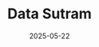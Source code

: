 ---  
layout: startup_page  
title: "Data Sutram"  
id: "datasutram.com"  
permalink: "/datasutramdatasutram.com05222025/"  
website: "https://www.datasutram.com/"  
funding_round: "Series A"  
funding_amount: "$9M"  
investors: "B Capital, Lightspeed"  
about: "Data Sutram is a regulatory technology startup that provides an AI-powered fraud detection and compliance platform. The platform helps financial institutions detect fraud, ensure regulatory compliance, and reduce non-performing assets by using alternative data and AI. Data Sutram's platform analyzes digital footprints to generate a fraud risk assessment instantly."  
markets: "Regtech, AI, Fintech, Analytics, Data Integration, Data Visualization, Machine Learning, SaaS"  
hq: "Kolkata, West Bengal, India"  
founded_year: "2018"  
linkedin: "https://www.linkedin.com/company/data-sutram"  
twitter: "https://twitter.com/DataSutram"  
instagram: ""  
facebook: "https://www.facebook.com/datasutram/"  
crunchbase: "https://www.crunchbase.com/organization/data-sutram"  
pitchbook: "https://pitchbook.com/profiles/company/434486-98"  

date_display: "22-May-2025"  
date: "2025-05-22"

# SEO Optimization  
meta_title: "Data Sutram - Series A Funding ($9M)"  
meta_description: "Data Sutram, Data Sutram is a regulatory technology startup that provides an AI-powered fraud detection and compliance platform. The platform helps financial insti..."  
meta_keywords: "Data Sutram, Regtech, AI, Fintech, Analytics, Data Integration, Data Visualization, Machine Learning, SaaS, Series A funding"  
canonical_url: "https://startup.projectstartups.com/datasutramdatasutram.com05222025/"  
---
